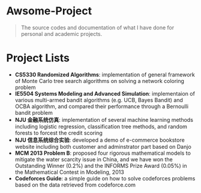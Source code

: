# Awsome-Project

> The source codes and documentation of what I have done for personal and academic projects.

# Project Lists

+ **CS5330 Randomized Algorithms**: implementation of general framework of Monte Carlo tree search algorithms on solving a network coloring problem
+ **IE5504 Systems Modeling and Advanced Simulation**: implementaion of various multi-armed bandit algorithms (e.g. UCB, Bayes Bandit) and OCBA algorithm, and compared their performance through a Bernoulli bandit problem
+ **NJU 金融系统仿真**: implementation of several machine learning methods including logistic regression, classification tree methods, and random forests to forcest the credit scoring 
+ **NJU 信息系统综合实验**: developed a demo of e-commerce bookstore website including both customer and adminstrator part based on Danjo
+ **MCM 2013 Problem B**: proposed four rigorous mathematical models to mitigate the water scarcity issue in China, and we have won the Outstanding Winner (0.2%) and the INFORMS Prize Award (0.05%) in the Mathematical Contest in Modeling, 2013
+ **Codeforces Guide**: a simple guide on how to solve codeforces problems based on the data retrieved from codeforce.com
